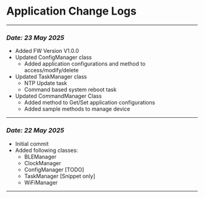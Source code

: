 # Application Change Logs
---
### *Date: 23 May 2025*
- Added FW Version V1.0.0
- Updated ConfigManager class
    - Added application configurations and method to access/modify/delete 
- Updated TaskManager class
    - NTP Update task
    - Command based system reboot task
- Updated CommandManager Class
    - Added method to Get/Set application configurations
    - Added sample methods to manage device
---
### *Date: 22 May 2025*

- Initial commit
- Added following classes:
    - BLEManager
    - ClockManager
    - ConfigManager [TODO]
    - TaskManager [Snippet only]
    - WiFiManager
---